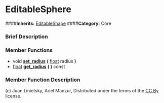 #  EditableSphere  
####**Inherits:** [EditableShape](class_editableshape)
####**Category:** Core

###  Brief Description  


###  Member Functions 
  * void  **[set&#95;radius](#set_radius)**  **(** [float](class_float) radius  **)**
  * [float](class_float)  **[get&#95;radius](#get_radius)**  **(** **)** const

###  Member Function Description  


(c) Juan Linietsky, Ariel Manzur, Distributed under the terms of the [CC By](https://creativecommons.org/licenses/by/3.0/legalcode) license.
